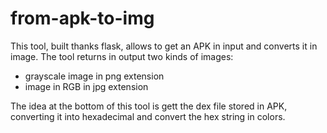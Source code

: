 # from-apk-to-img

This tool, built thanks flask, allows to get an APK in input and converts it in image. The tool returns in output two kinds of images:

- grayscale image in png extension
- image in RGB in jpg extension 

The idea at the bottom of this tool is gett the dex file stored in APK, converting it into hexadecimal and convert the hex string in colors.

  
